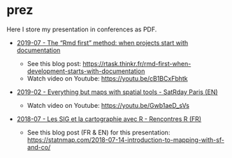 
<!-- README.md is generated from README.Rmd. Please edit that file -->

# prez

Here I store my presentation in conferences as PDF.

  - [2019-07 - The “Rmd first” method: when projects start with
    documentation](https://github.com/statnmap/prez/blob/master/2019-07_useR_Toulouse.pdf)
    
      - See this blog post:
        <https://rtask.thinkr.fr/rmd-first-when-development-starts-with-documentation>
      - Watch video on Youtube: <https://youtu.be/cB1BCxFbhtk>

  - [2019-02 - Everything but maps with spatial tools - SatRday Paris
    (EN)](https://github.com/statnmap/prez/blob/master/2019-02-22_SatRdays_Paris.pdf)
    
      - Watch video on Youtube: <https://youtu.be/Gwb1aeD_sVs>

  - [2018-07 - Les SIG et la cartographie avec R - Rencontres R
    (FR)](https://github.com/statnmap/prez/blob/master/2018-07-06_RR2018_Statnmap.pdf)
    
      - See this blog post (FR & EN) for this presentation:
        <https://statnmap.com/2018-07-14-introduction-to-mapping-with-sf-and-co/>
